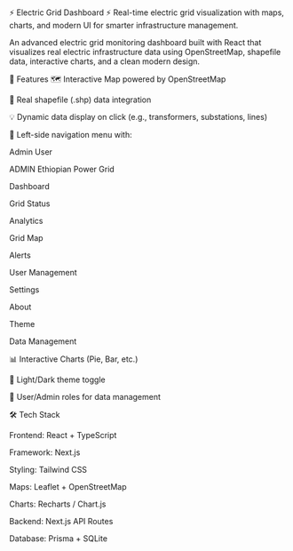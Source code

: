 ⚡ Electric Grid Dashboard ⚡ Real-time electric grid visualization with maps, charts, and modern UI for smarter infrastructure management.

An advanced electric grid monitoring dashboard built with React that visualizes real electric infrastructure data using OpenStreetMap, shapefile data, interactive charts, and a clean modern design.

📌 Features 🗺 Interactive Map powered by OpenStreetMap

📍 Real shapefile (.shp) data integration

💡 Dynamic data display on click (e.g., transformers, substations, lines)

📂 Left-side navigation menu with:

Admin User

ADMIN Ethiopian Power Grid

Dashboard

Grid Status

Analytics

Grid Map

Alerts

User Management

Settings

About

Theme

Data Management

📊 Interactive Charts (Pie, Bar, etc.)

🌙 Light/Dark theme toggle

👥 User/Admin roles for data management

🛠 Tech Stack

Frontend: React + TypeScript

Framework: Next.js

Styling: Tailwind CSS

Maps: Leaflet + OpenStreetMap

Charts: Recharts / Chart.js

Backend: Next.js API Routes

Database: Prisma + SQLite